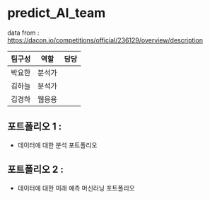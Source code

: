 # predict_AI_team

data from : https://dacon.io/competitions/official/236129/overview/description

|팀구성|역할|담당|
|--|--|--|
|박요한|분석가||
|김하늘|분석가||
|김경하|웹응용||

## 포트폴리오 1 :
- 데이터에 대한 분석 포트폴리오

## 포트폴리오 2 :
- 데이터에 대한 미래 예측 머신러닝 포트폴리오